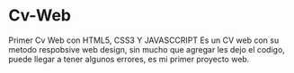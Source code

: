 # Cv-Web
Primer Cv Web con HTML5, CSS3 Y JAVASCCRIPT
Es un CV  web con su metodo respobsive web design, sin mucho que agregar les dejo el codigo, puede llegar a tener algunos errores, es mi primer proyecto web.
